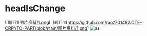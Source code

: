 # headIsChange

![题目1][图片资料/1.png](https://github.com/rao2701482/CTF-CRPYTO-PART/blob/main/%E5%9B%BE%E7%89%87%E8%B5%84%E6%96%99/1.png)]
![题目1][https://github.com/rao2701482/CTF-CRPYTO-PART/blob/main/图片资料/1.png]
![aa](http://upload-images.jianshu.io/upload_images/1874524-b9be15e31c25eba2.jpg?imageMogr2/auto-orient/strip%7CimageView2/2/w/1240)
